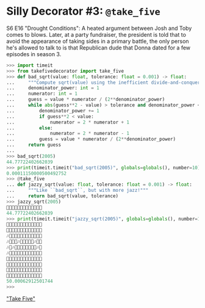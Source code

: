 # Silly Decorator #3: `@take_five`

S6 E16 "Drought Conditions": A heated argument between Josh and Toby comes to blows. Later, at a party fundraiser, the president is told that to avoid the appearance of taking sides in a primary battle, the only person he's allowed to talk to is that Republican dude that Donna dated for a few episodes in season 3.

```python console
>>> import timeit
>>> from takefivedecorator import take_five
>>> def bad_sqrt(value: float, tolerance: float = 0.001) -> float:
...     """Compute sqrt(value) using the inefficient divide-and-conquer method."""
...     denominator_power: int = 1
...     numerator: int = 1
...     guess = value * numerator / (2**denominator_power)
...     while abs(guess**2 - value) > tolerance and denominator_power < 40:
...         denominator_power += 1
...         if guess**2 < value:
...             numerator = 2 * numerator + 1
...         else:
...             numerator = 2 * numerator - 1
...         guess = value * numerator / (2**denominator_power)
...     return guess
...
>>> bad_sqrt(2005)
44.77722402662039
>>> print(timeit.timeit("bad_sqrt(2005)", globals=globals(), number=10))
0.00011150000500492752
>>> @take_five
... def jazzy_sqrt(value: float, tolerance: float = 0.001) -> float:
...     """Like ``bad_sqrt``, but with more jazz!"""
...     return bad_sqrt(value, tolerance)
>>> jazzy_sqrt(2005)
🎵🎵🥁🥁🎷🎸🎷🎼🥁🎸🥁🎶🎷
44.77722402662039
>>> print(timeit.timeit("jazzy_sqrt(2005)", globals=globals(), number=10))
🎹🎹🎸🎷🎸🎸🎹🥁🎷🎷🥁🎶🎶
🎷🎸🎶🥁🎶🎼🎶🎶🎼🎸🎶🥁🎷
🎶🥁🎼🎼🎼🎹🎼🎵🎵🎵🎸🎼🎸
🎶🥁🎸🥁🎶🎼🎹🎷🎹🎷🎶🎸🎸
🎶🥁🎶🥁🎸🎹🎷🎵🥁🥁🎸🎶🎷
🎶🎵🎵🎷🎷🎵🎵🎸🎵🎸🥁🎷🎷
🎷🎸🥁🎷🎷🎼🎹🎹🎶🎵🎶🎶🎷
🎹🎸🥁🎸🎹🎷🎼🎷🎶🥁🎸🎹🥁
🎵🎶🎶🎹🎷🎶🎶🎵🎸🎹🎶🎼🎶
🥁🎹🎸🎼🎶🎹🎵🎸🎶🎸🎸🥁🎶
50.00062912501744
>>>
```

["Take Five"](https://www.youtube.com/watch?v=ryA6eHZNnXY)
